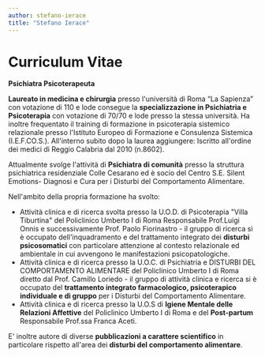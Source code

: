 ```yaml
---
author: stefano-ierace
title: "Stefano Ierace"
---
```

# Curriculum Vitae

**Psichiatra Psicoterapeuta**

**Laureato in medicina e chirurgia** presso l'università di Roma  “La Sapienza” con votazione di 110 e lode consegue la **specializzazione in Psichiatria e Psicoterapia** con votazione di 70/70 e lode  presso la stessa università. Ha inoltre frequentato il training di formazione in psicoterapia sistemico relazionale presso l'Istituto Europeo di Formazione e Consulenza Sistemica (I.E.F.CO.S.).
All'interno subito dopo la laurea aggiungere: Iscritto all'ordine dei medici di Reggio Calabria dal 2010 (n.8602).

Attualmente svolge l'attività di **Psichiatra di comunità** presso la struttura psichiatrica residenziale  Colle Cesarano ed è socio del Centro S.E. Silent Emotions- Diagnosi e Cura per i Disturbi del Comportamento Alimentare.

Nell'ambito della propria formazione ha svolto:

- Attività clinica e di ricerca svolta presso la U.O.D. di Psicoterapia "Villa Tiburtina" del Policlinico Umberto I di Roma  Responsabile Prof.Luigi Onnis e successivamente Prof. Paolo Fiorinastro - il gruppo di ricerca si è  occupato dell'inquadramento e del trattamento integrato dei **disturbi psicosomatici** con particolare attenzione al contesto relazionale ed ambientale in cui avvengono le manifestazioni psicopatologiche.
- Attività clinica e di ricerca presso la U.O.C. di Psichiatria e DISTURBI DEL COMPORTAMENTO ALIMENTARE  del Policlinico Umberto I di Roma diretto dal Prof. Camillo Loriedo - il gruppo di attività clinica e ricerca si è occupato del **trattamento integrato farmacologico, psicoterapico individuale e di gruppo** per i Disturbi del Comportamento Alimentare.
- Attività clinica e di ricerca presso la U.O.S di **Igiene Mentale delle Relazioni Affettive** del Policlinico Umberto I di Roma e del **Post-partum** Responsabile Prof.ssa Franca Aceti.
 
E' inoltre autore di diverse **pubblicazioni a carattere scientifico** in particolare rispetto all'area dei **disturbi del comportamento alimentare**.
